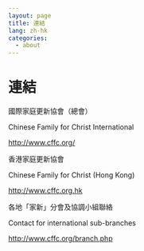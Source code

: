 ```yaml
---
layout: page
title: 連結
lang: zh-hk
categories:
  - about
---
```


連結
===

國際家庭更新協會（總會）

Chinese Family for Christ International

<http://www.cffc.org/>


香港家庭更新協會

Chinese Family for Christ (Hong Kong)

<http://www.cffc.org.hk>


各地「家新」分會及協調小組聯絡

Contact for international sub-branches

<http://www.cffc.org/branch.php>

　
